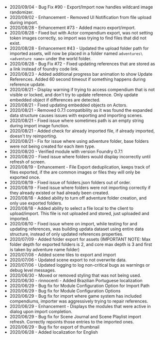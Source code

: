 * 2020/09/04 - Bug Fix #90 - Export/Import now handles wildcard image randomizer.
* 2020/09/02 - Enhancement - Removed UI Notification from file upload during import.
* 2020/08/28 - Enhancement #73 - Added macro export/import.
* 2020/08/28 - Fixed but with Actor compendium export, was not setting token images correctly, so import was trying to find files that did not exist.
* 2020/08/28 - Enhancement #43 - Updated the upload folder path for imported assets, will now be placed in a folder named `adventures\<adventure name>` under the world folder.
* 2020/08/28 - Bug Fix #72 - Fixed updating references that are stored as a link instead of foundry code link.
* 2020/08/23 - Added additional progress bar animation to show Update References.  Added 60 second timeout if something happens during reference update.
* 2020/08/21 - Display warning if trying to access compendium that is not visible or locked, and don't try to update reference.  Only update embedded object if differences are detected.
* 2020/08/21 - Fixed updating embedded objects on Actors.
* 2020/08/21 - Removed 0.7.1 compatibility as it was found the expanded data structure causes issues with exporting and importing scenes.
* 2020/08/21 - Fixed issue where sometimes path is an empty string during import image function.
* 2020/08/21 - Added check for already imported file, if already imported, doesn't try reimporting.
* 2020/08/21 - Fix for issue where using adventure folder, base folders were not being created for each item type.
* 2020/08/20 - Verified module with version Foundry 0.7.1
* 2020/08/20 - Fixed issue where folders would display incorrectly until refresh of screen.
* 2020/08/19 - Enhancement - File Export deduplication, keeps track of files exported, if the are common images or files they will only be exported once.
* 2020/08/19 - Fixed issue of folders.json folders out of order.
* 2020/08/19 - Fixed issue where folders were not importing correctly if they already existed or had already been created.
* 2020/08/18 - Added ability to turn off adventure folder creation, and only use exported folders.
* 2020/08/18 - Added ability to select a file local to the client to upload/import.  This file is not uploaded and stored, just uploaded and imported.
* 2020/08/10 - Fixed issue where on import, while testing for and updating references, was building updata dataset using entire data structure, instead of only updated references properties.
* 2020/07/09 - Added folder export for assets (IMPORTANT NOTE: Max folder depth for exported folders is 2, and core max depth is 3 and first is taken by adventure name folder)
* 2020/07/08 - Added scene tiles to export and import
* 2020/07/06 - Updated scene export to not overwrite data.
* 2020/07/06 - Updated logging to log non-critical bugs as warnings or debug level messages.
* 2020/06/30 - Moved or removed styling that was not being used.
* 2020/06/30 - rinnocenti - Added Brazilian Portuguese localization
* 2020/06/29 - Bug fix for Module Configuration Option for Import Path
* 2020/06/29 - Bug fix for Module Configuration Options
* 2020/06/29 - Bug fix for import where game system has included compendiums, importer was aggressively trying to repair references.
* 2020/06/29 - Enhancement - Displays the modules that were active in dialog upon import completion.
* 2020/06/29 - Bug fix for Scene Journal and Scene Playlist import refresh.   Correctly repoints those entries to the imported ones.
* 2020/06/29 - Bug fix for export of thumbnail 
* 2020/06/28 - Added localization for English